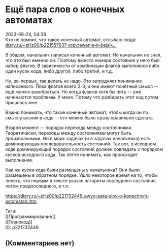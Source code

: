 Ещё пара слов о конечных автоматах
==================================

  
2023-08-24, 04:38  
 Кто не помнит, что такое конечный автомат, отсылаю сюда:  [diary.ru/~zHz00/p221557637\_vozvrawenie-k-bejsik...](Возвращение%20к%20бейсику)    
   
 В общем, начальник написал конечный автомат. Но начальник не знал, что это был именно он. Поэтому вместо номера состояния у него был набор флагов. В зависимости от комбинации флагов выполнялся либо один кусок кода, либо другой, либо третий, и т.д.   
   
 Ну, во-первых, так делать не надо. Это затрудняет понимание написанного. Пока флагов всего 2-3, и они имеют понятный смысл -- ещё можно разобраться. Но когда флагов хотя бы пять -- уже начинаются проблемы. У меня. Потому что разбирать этот код потом пришлось мне.   
   
 Важно понимать, что такое конечный автомат, чтобы когда он по смыслу возник в коде -- его можно было сразу правильно сделать.   
   
 Второй момент -- порядок перехода между состояниями. Теоретически, переходы между состояниями могут быть произвольными. Но в моих задачах (и в задачах начальника) есть доминирующая последовательность состояний. Так вот, в исходном коде доминирующий порядок состояний должен совпадать с порядком кусков исходного кода. Так легче понимать, как происходит выполнение.   
   
 Как же куски кода были размещены у начальника? Они были размещены в обратном порядке. Ушло некоторое время на то, чтобы понять, что первым в тексте указан алгоритм последнего состояния, потом предпоследнего, и т.п.   
  
<https://diary.ru/~zHz00/p221732449_ewyo-para-slov-o-konechnyh-avtomatah.htm>  
  
Теги:  
[[Программирование]]  
[[Говнокод]]  
ID: p221732449  


(Комментариев нет)
------------------